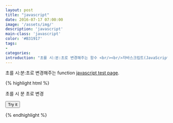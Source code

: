 ```yaml
---
layout: post
title: "javascript"
date: 2016-07-17 07:00:00
image: '/assets/img/'
description: 'javascript'
main-class: 'javascript'
color: '#B31917'
tags:
- 
categories:
introduction: "초를 시:분:초로 변경해주는 함수 <br/><br/>자바스크립트(JavaScript)는 객체 기반의 스크립트 프로그래밍 언어이다. 이 언어는 웹브라우저 내에서 주로 사용하며, 다른 응용 프로그램의 내장 객체에도 접근할 수 있는 기능을 가지고 있다. 또한 Node.js와 같은 런타임 환경과 같이 서버 사이드 네트워크 프로그래밍에도 사용되고 있다."
---
```


초를 시:분:초로 변경해주는 function 
[javascript test page](http://www.w3schools.com/js/tryit.asp?filename=tryjs_inaccurate2).

{% highlight html %}

<!DOCTYPE html>
<html>
<body>

<p>초를 시 분 초로 변경</p>

<button onclick="test('1237')">Try it</button>

<p id="demo"></p>

<script>
function test(seconds) {

var hour = parseInt(seconds/3600);
var min = parseInt((seconds%3600)/60);
var sec = seconds%60;

document.getElementById("demo").innerHTML = hour+":"+min+":" + sec

}
</script>

</body>
</html>

{% endhighlight %}


